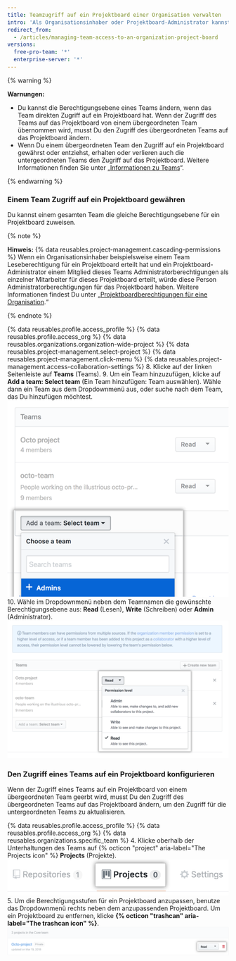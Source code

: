 ```yaml
---
title: Teamzugriff auf ein Projektboard einer Organisation verwalten
intro: 'Als Organisationsinhaber oder Projektboard-Administrator kannst Du einem Team Zugriff auf ein Projektboard Deiner Organisation gewähren.'
redirect_from:
  - /articles/managing-team-access-to-an-organization-project-board
versions:
  free-pro-team: '*'
  enterprise-server: '*'
---
```


{% warning %}

**Warnungen:**
- Du kannst die Berechtigungsebene eines Teams ändern, wenn das Team direkten Zugriff auf ein Projektboard hat. Wenn der Zugriff des Teams auf das Projektboard von einem übergeordneten Team übernommen wird, musst Du den Zugriff des übergeordneten Teams auf das Projektboard ändern.
- Wenn Du einem übergeordneten Team den Zugriff auf ein Projektboard gewährst oder entziehst, erhalten oder verlieren auch die untergeordneten Teams den Zugriff auf das Projektboard. Weitere Informationen finden Sie unter „[Informationen zu Teams](/articles/about-teams)“.

{% endwarning %}

### Einem Team Zugriff auf ein Projektboard gewähren

Du kannst einem gesamten Team die gleiche Berechtigungsebene für ein Projektboard zuweisen.

{% note %}

**Hinweis:** {% data reusables.project-management.cascading-permissions %} Wenn ein Organisationsinhaber beispielsweise einem Team Leseberechtigung für ein Projektboard erteilt hat und ein Projektboard-Administrator einem Mitglied dieses Teams Administratorberechtigungen als einzelner Mitarbeiter für dieses Projektboard erteilt, würde diese Person Administratorberechtigungen für das Projektboard haben. Weitere Informationen findest Du unter „[Projektboardberechtigungen für eine Organisation](/articles/project-board-permissions-for-an-organization).“

{% endnote %}

{% data reusables.profile.access_profile %}
{% data reusables.profile.access_org %}
{% data reusables.organizations.organization-wide-project %}
{% data reusables.project-management.select-project %}
{% data reusables.project-management.click-menu %}
{% data reusables.project-management.access-collaboration-settings %}
8. Klicke auf der linken Seitenleiste auf **Teams** (Teams).
9. Um ein Team hinzuzufügen, klicke auf **Add a team: Select team** (Ein Team hinzufügen: Team auswählen). Wähle dann ein Team aus dem Dropdownmenü aus, oder suche nach dem Team, das Du hinzufügen möchtest. ![Dropdownmenü zum Hinzufügen von Teams mit Liste der Teams der Organisation](/assets/images/help/projects/add-a-team.png)
10. Wähle im Dropdownmenü neben dem Teamnamen die gewünschte Berechtigungsebene aus: **Read** (Lesen), **Write** (Schreiben) oder **Admin** (Administrator). ![Dropdownmenü mit Teamberechtigungen mit Lese-, Schreib- und Administrator-Optionen](/assets/images/help/projects/org-project-team-choose-permissions.png)

### Den Zugriff eines Teams auf ein Projektboard konfigurieren

Wenn der Zugriff eines Teams auf ein Projektboard von einem übergeordneten Team geerbt wird, musst Du den Zugriff des übergeordneten Teams auf das Projektboard ändern, um den Zugriff für die untergeordneten Teams zu aktualisieren.

{% data reusables.profile.access_profile %}
{% data reusables.profile.access_org %}
{% data reusables.organizations.specific_team %}
4. Klicke oberhalb der Unterhaltungen des Teams auf {% octicon "project" aria-label="The Projects icon" %} **Projects** (Projekte). ![Registerkarte mit Team-Repositorys](/assets/images/help/organizations/team-project-board-button.png)
5. Um die Berechtigungsstufen für ein Projektboard anzupassen, benutze das Dropdownmenü rechts neben dem anzupassenden Projektboard. Um ein Projektboard zu entfernen, klicke **{% octicon "trashcan" aria-label="The trashcan icon" %}**. ![Mülleimer-Schaltfläche zum Entfernen eines Projektboards aus dem Team](/assets/images/help/organizations/trash-button.png)
